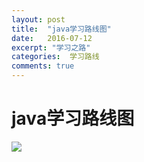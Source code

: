 ```yaml
---
layout: post
title:  "java学习路线图"
date:   2016-07-12
excerpt: "学习之路"
categories:  学习路线
comments: true
---
```


# java学习路线图

 ![](http://sml9520.oschina.io/smallsand/image/20160717192335.png)